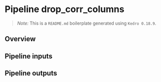 # Pipeline drop_corr_columns

> *Note:* This is a `README.md` boilerplate generated using `Kedro 0.18.9`.

## Overview

<!---
Please describe your modular pipeline here.
-->

## Pipeline inputs

<!---
The list of pipeline inputs.
-->

## Pipeline outputs

<!---
The list of pipeline outputs.
-->
